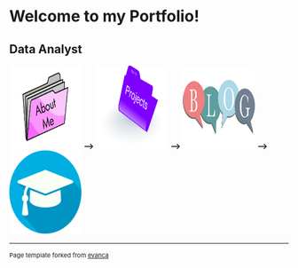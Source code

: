 # Welcome to my Portfolio!

## Data Analyst
[<img width="130" height="150" src="images/about_me.png?raw=true">](about_me.md)  **-->**  [<img width="130" height="150" src="images/project.png?raw=true">](projects)  **-->**   [<img width="130" height="150" src="images/blog_icon.png?raw=true">](blog.md)   **-->**   [<img width="130" height="150" src="images/qualification.jpg?raw=true">](qualifications.md)


---
<p style="font-size:11px">Page template forked from <a href="https://github.com/evanca/quick-portfolio">evanca</a></p>
<!-- Remove above link if you don't want to attibute -->
